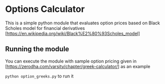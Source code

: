 # Options Calculator

This is a simple python module that evaluates option prices based on Black
Scholes model for financial derivatives 
[https://en.wikipedia.org/wiki/Black%E2%80%93Scholes_model]

## Running the module

You can execute the module with sample option pricing given in 
[https://zerodha.com/varsity/chapter/greek-calculator/]
as an example

`python option_greeks.py` to run it